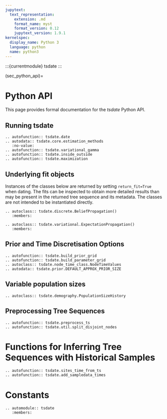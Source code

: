 ```yaml
---
jupytext:
  text_representation:
    extension: .md
    format_name: myst
    format_version: 0.12
    jupytext_version: 1.9.1
kernelspec:
  display_name: Python 3
  language: python
  name: python3
---
```


:::{currentmodule} tsdate
:::

(sec_python_api)=

# Python API

This page provides formal documentation for the _tsdate_ Python API.


## Running tsdate

```{eval-rst}
.. autofunction:: tsdate.date
.. autodata:: tsdate.core.estimation_methods
   :no-value:
.. autofunction:: tsdate.variational_gamma
.. autofunction:: tsdate.inside_outside
.. autofunction:: tsdate.maximization
```

## Underlying fit objects

Instances of the classes below are returned by setting `return_fit=True`
when dating. The fits can be inspected to obtain more detailed results than
may be present in the returned tree sequence and its metadata. The classes
are not intended to be instantiated directly.

```{eval-rst}
.. autoclass:: tsdate.discrete.BeliefPropagation()
   :members:

.. autoclass:: tsdate.variational.ExpectationPropagation()
   :members:
```

## Prior and Time Discretisation Options

```{eval-rst}
.. autofunction:: tsdate.build_prior_grid
.. autofunction:: tsdate.build_parameter_grid
.. autoclass:: tsdate.node_time_class.NodeTimeValues
.. autodata:: tsdate.prior.DEFAULT_APPROX_PRIOR_SIZE
```

## Variable population sizes

```{eval-rst}
.. autoclass:: tsdate.demography.PopulationSizeHistory
```

## Preprocessing Tree Sequences

```{eval-rst}
.. autofunction:: tsdate.preprocess_ts
.. autofunction:: tsdate.util.split_disjoint_nodes
```

# Functions for Inferring Tree Sequences with Historical Samples

```{eval-rst}
.. autofunction:: tsdate.sites_time_from_ts
.. autofunction:: tsdate.add_sampledata_times
```

# Constants

```{eval-rst}
.. automodule:: tsdate
   :members:
```
